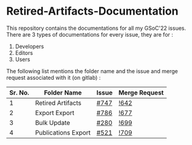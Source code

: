 # Retired-Artifacts-Documentation
This repository contains the documentations for all my GSoC'22 issues. There are 3 types of documentations for every issue, they are for :
1. Developers
2. Editors
3. Users

The following list mentions the folder name and the issue and merge request associated with it (on gitlab) :

| Sr. No. | Folder Name               | Issue |  Merge Request |
| --- | ----------------------------- | -------- | ----- |
| 1 | Retired Artifacts | [#747](https://gitlab.com/cdli/framework/-/issues/747) | [!642](https://gitlab.com/cdli/framework/-/merge_requests/642)  |
| 2 | Export Export |  [#786](https://gitlab.com/cdli/framework/-/issues/786) | [!677](https://gitlab.com/cdli/framework/-/merge_requests/677) |
| 3 | Bulk Update | [#280](https://gitlab.com/cdli/framework/-/issues/280) | [!699](https://gitlab.com/cdli/framework/-/merge_requests/699) |
| 4 | Publications Export | [#521](https://gitlab.com/cdli/framework/-/issues/521) | [!709](https://gitlab.com/cdli/framework/-/merge_requests/709) |
